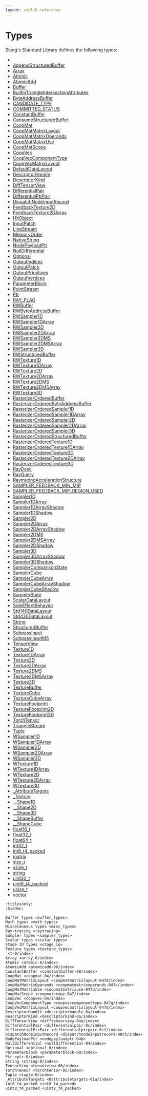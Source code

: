 ```yaml
---
layout: stdlib-reference
---
```

# Types

Slang's Standard Library defines the following types:

- [](../../types/t-0/index.html)
- [AppendStructuredBuffer](../../types/appendstructuredbuffer-06g/index.html)
- [Array](../../types/array-0/index.html)
- [Atomic](../../types/atomic-0/index.html)
- [AtomicAdd](../../types/atomicadd-06/index.html)
- [Buffer](../../types/buffer-0.html)
- [BuiltInTriangleIntersectionAttributes](../../types/builtintriangleintersectionattributes-057fr/index.html)
- [ByteAddressBuffer](../../types/byteaddressbuffer-04b/index.html)
- [CANDIDATE\_TYPE](../../types/candidate_type-012345678abcd.html)
- [COMMITTED\_STATUS](../../types/committed_status-012345678abcdef.html)
- [ConstantBuffer](../../types/constantbuffer-08/index.html)
- [ConsumeStructuredBuffer](../../types/consumestructuredbuffer-07h/index.html)
- [CoopMat](../../types/coopmat-04/index.html)
- [CoopMatMatrixLayout](../../types/coopmatmatrixlayout-047d/index.html)
- [CoopMatMatrixOperands](../../types/coopmatmatrixoperands-047d/index.html)
- [CoopMatMatrixUse](../../types/coopmatmatrixuse-047d/index.html)
- [CoopMatScope](../../types/coopmatscope-047/index.html)
- [CoopVec](../../types/coopvec-04/index.html)
- [CoopVecComponentType](../../types/coopveccomponenttype-047g/index.html)
- [CoopVecMatrixLayout](../../types/coopvecmatrixlayout-047d/index.html)
- [DefaultDataLayout](../../types/defaultdatalayout-07b/index.html)
- [DescriptorHandle](../../types/descriptorhandle-0a/index.html)
- [DescriptorKind](../../types/descriptorkind-0a/index.html)
- [DiffTensorView](../../types/difftensorview-04a/index.html)
- [DifferentialPair](../../types/differentialpair-0c/index.html)
- [DifferentialPtrPair](../../types/differentialptrpair-0cf/index.html)
- [DispatchNodeInputRecord](../../types/dispatchnodeinputrecord-08ch/index.html)
- [FeedbackTexture2D](../../types/feedbacktexture2d-08g.html)
- [FeedbackTexture2DArray](../../types/feedbacktexture2darray-08gh.html)
- [HitObject](../../types/hitobject-03/index.html)
- [InputPatch](../../types/inputpatch-05/index.html)
- [LineStream](../../types/linestream-04/index.html)
- [MemoryOrder](../../types/memoryorder-06/index.html)
- [NativeString](../../types/nativestring-06/index.html)
- [NodePayloadPtr](../../types/nodepayloadptr-04b.html)
- [NullDifferential](../../types/nulldifferential-04/index.html)
- [Optional](../../types/optional-0/index.html)
- [OutputIndices](../../types/outputindices-06/index.html)
- [OutputPatch](../../types/outputpatch-06/index.html)
- [OutputPrimitives](../../types/outputprimitives-06/index.html)
- [OutputVertices](../../types/outputvertices-06/index.html)
- [ParameterBlock](../../types/parameterblock-09/index.html)
- [PointStream](../../types/pointstream-05/index.html)
- [Ptr](../../types/ptr-0/index.html)
- [RAY\_FLAG](../../types/ray_flag-0124567.html)
- [RWBuffer](../../types/rwbuffer-012.html)
- [RWByteAddressBuffer](../../types/rwbyteaddressbuffer-0126d/index.html)
- [RWSampler1D](../../types/rwsampler1d-012a.html)
- [RWSampler1DArray](../../types/rwsampler1darray-012ab.html)
- [RWSampler2D](../../types/rwsampler2d-012a.html)
- [RWSampler2DArray](../../types/rwsampler2darray-012ab.html)
- [RWSampler2DMS](../../types/rwsampler2dms-012abc.html)
- [RWSampler2DMSArray](../../types/rwsampler2dmsarray-012abcd.html)
- [RWSampler3D](../../types/rwsampler3d-012a.html)
- [RWStructuredBuffer](../../types/rwstructuredbuffer-012c/index.html)
- [RWTexture1D](../../types/rwtexture1d-012a.html)
- [RWTexture1DArray](../../types/rwtexture1darray-012ab.html)
- [RWTexture2D](../../types/rwtexture2d-012a.html)
- [RWTexture2DArray](../../types/rwtexture2darray-012ab.html)
- [RWTexture2DMS](../../types/rwtexture2dms-012abc.html)
- [RWTexture2DMSArray](../../types/rwtexture2dmsarray-012abcd.html)
- [RWTexture3D](../../types/rwtexture3d-012a.html)
- [RasterizerOrderedBuffer](../../types/rasterizerorderedbuffer-0ah.html)
- [RasterizerOrderedByteAddressBuffer](../../types/rasterizerorderedbyteaddressbuffer-0ahls/index.html)
- [RasterizerOrderedSampler1D](../../types/rasterizerorderedsampler1d-0ahp.html)
- [RasterizerOrderedSampler1DArray](../../types/rasterizerorderedsampler1darray-0ahpq.html)
- [RasterizerOrderedSampler2D](../../types/rasterizerorderedsampler2d-0ahp.html)
- [RasterizerOrderedSampler2DArray](../../types/rasterizerorderedsampler2darray-0ahpq.html)
- [RasterizerOrderedSampler3D](../../types/rasterizerorderedsampler3d-0ahp.html)
- [RasterizerOrderedStructuredBuffer](../../types/rasterizerorderedstructuredbuffer-0ahr/index.html)
- [RasterizerOrderedTexture1D](../../types/rasterizerorderedtexture1d-0ahp.html)
- [RasterizerOrderedTexture1DArray](../../types/rasterizerorderedtexture1darray-0ahpq.html)
- [RasterizerOrderedTexture2D](../../types/rasterizerorderedtexture2d-0ahp.html)
- [RasterizerOrderedTexture2DArray](../../types/rasterizerorderedtexture2darray-0ahpq.html)
- [RasterizerOrderedTexture3D](../../types/rasterizerorderedtexture3d-0ahp.html)
- [RayDesc](../../types/raydesc-03/index.html)
- [RayQuery](../../types/rayquery-03/index.html)
- [RaytracingAccelerationStructure](../../types/raytracingaccelerationstructure-0am/index.html)
- [SAMPLER\_FEEDBACK\_MIN\_MIP](../../types/sampler_feedback_min_mip-012345689abcdefhijlmn/index.html)
- [SAMPLER\_FEEDBACK\_MIP\_REGION\_USED](../../types/sampler_feedback_mip_region_used-012345689abcdefhijlmnopqstuv/index.html)
- [Sampler1D](../../types/sampler1d-08.html)
- [Sampler1DArray](../../types/sampler1darray-089.html)
- [Sampler1DArrayShadow](../../types/sampler1darrayshadow-089e.html)
- [Sampler1DShadow](../../types/sampler1dshadow-089.html)
- [Sampler2D](../../types/sampler2d-08.html)
- [Sampler2DArray](../../types/sampler2darray-089.html)
- [Sampler2DArrayShadow](../../types/sampler2darrayshadow-089e.html)
- [Sampler2DMS](../../types/sampler2dms-089a.html)
- [Sampler2DMSArray](../../types/sampler2dmsarray-089ab.html)
- [Sampler2DShadow](../../types/sampler2dshadow-089.html)
- [Sampler3D](../../types/sampler3d-08.html)
- [Sampler3DArrayShadow](../../types/sampler3darrayshadow-089e.html)
- [Sampler3DShadow](../../types/sampler3dshadow-089.html)
- [SamplerComparisonState](../../types/samplercomparisonstate-07h/index.html)
- [SamplerCube](../../types/samplercube-07.html)
- [SamplerCubeArray](../../types/samplercubearray-07b.html)
- [SamplerCubeArrayShadow](../../types/samplercubearrayshadow-07bg.html)
- [SamplerCubeShadow](../../types/samplercubeshadow-07b.html)
- [SamplerState](../../types/samplerstate-07/index.html)
- [ScalarDataLayout](../../types/scalardatalayout-06a/index.html)
- [SideEffectBehavior](../../types/sideeffectbehavior-04a/index.html)
- [Std140DataLayout](../../types/std140datalayout-06a/index.html)
- [Std430DataLayout](../../types/std430datalayout-06a/index.html)
- [String](../../types/string-0/index.html)
- [StructuredBuffer](../../types/structuredbuffer-0a/index.html)
- [SubpassInput](../../types/subpassinput-07.html)
- [SubpassInputMS](../../types/subpassinputms-07cd.html)
- [TensorView](../../types/tensorview-06/index.html)
- [Texture1D](../../types/texture1d-08.html)
- [Texture1DArray](../../types/texture1darray-089.html)
- [Texture2D](../../types/texture2d-08.html)
- [Texture2DArray](../../types/texture2darray-089.html)
- [Texture2DMS](../../types/texture2dms-089a.html)
- [Texture2DMSArray](../../types/texture2dmsarray-089ab.html)
- [Texture3D](../../types/texture3d-08.html)
- [TextureBuffer](../../types/texturebuffer-07/index.html)
- [TextureCube](../../types/texturecube-07.html)
- [TextureCubeArray](../../types/texturecubearray-07b.html)
- [TextureFootprint](../../types/texturefootprint-07/index.html)
- [TextureFootprint2D](../../types/texturefootprint2d-07h.html)
- [TextureFootprint3D](../../types/texturefootprint3d-07h.html)
- [TorchTensor](../../types/torchtensor-05/index.html)
- [TriangleStream](../../types/trianglestream-08/index.html)
- [Tuple](../../types/tuple-0/index.html)
- [WSampler1D](../../types/wsampler1d-019.html)
- [WSampler1DArray](../../types/wsampler1darray-019a.html)
- [WSampler2D](../../types/wsampler2d-019.html)
- [WSampler2DArray](../../types/wsampler2darray-019a.html)
- [WSampler3D](../../types/wsampler3d-019.html)
- [WTexture1D](../../types/wtexture1d-019.html)
- [WTexture1DArray](../../types/wtexture1darray-019a.html)
- [WTexture2D](../../types/wtexture2d-019.html)
- [WTexture2DArray](../../types/wtexture2darray-019a.html)
- [WTexture3D](../../types/wtexture3d-019.html)
- [\_AttributeTargets](../../types/0attributetargets-01a/index.html)
- [\_Texture](../../types/0texture-01/index.html)
- [\_\_Shape1D](../../types/0_shape1d-028/index.html)
- [\_\_Shape2D](../../types/0_shape2d-028/index.html)
- [\_\_Shape3D](../../types/0_shape3d-028/index.html)
- [\_\_ShapeBuffer](../../types/0_shapebuffer-027/index.html)
- [\_\_ShapeCube](../../types/0_shapecube-027/index.html)
- [float16\_t](../../types/float16_t.html)
- [float32\_t](../../types/float32_t.html)
- [float64\_t](../../types/float64_t.html)
- [int32\_t](../../types/int32_t.html)
- [int8\_t4\_packed](../../types/int8_t4_packed.html)
- [matrix](../../types/matrix/index.html)
- [size\_t](../../types/size_t.html)
- [ssize\_t](../../types/ssize_t.html)
- [string](../../types/string.html)
- [uint32\_t](../../types/uint32_t.html)
- [uint8\_t4\_packed](../../types/uint8_t4_packed.html)
- [usize\_t](../../types/usize_t.html)
- [vector](../../types/vector/index.html)

```{toctree}
:titlesonly:
:hidden:

Buffer types <buffer_types>
Math types <math_types>
Miscelaneous types <misc_types>
Ray-tracing <raytracing>
Sampler types <sampler_types>
Scalar types <scalar_types>
Stage IO types <stage_io>
Texture types <texture_types>
 <t-0/index>
Array <array-0/index>
Atomic <atomic-0/index>
AtomicAdd <atomicadd-06/index>
ConstantBuffer <constantbuffer-08/index>
CoopMat <coopmat-04/index>
CoopMatMatrixLayout <coopmatmatrixlayout-047d/index>
CoopMatMatrixOperands <coopmatmatrixoperands-047d/index>
CoopMatMatrixUse <coopmatmatrixuse-047d/index>
CoopMatScope <coopmatscope-047/index>
CoopVec <coopvec-04/index>
CoopVecComponentType <coopveccomponenttype-047g/index>
CoopVecMatrixLayout <coopvecmatrixlayout-047d/index>
DescriptorHandle <descriptorhandle-0a/index>
DescriptorKind <descriptorkind-0a/index>
DiffTensorView <difftensorview-04a/index>
DifferentialPair <differentialpair-0c/index>
DifferentialPtrPair <differentialptrpair-0cf/index>
DispatchNodeInputRecord <dispatchnodeinputrecord-08ch/index>
NodePayloadPtr <nodepayloadptr-04b>
NullDifferential <nulldifferential-04/index>
Optional <optional-0/index>
ParameterBlock <parameterblock-09/index>
Ptr <ptr-0/index>
String <string-0/index>
TensorView <tensorview-06/index>
TorchTensor <torchtensor-05/index>
Tuple <tuple-0/index>
_AttributeTargets <0attributetargets-01a/index>
int8_t4_packed <int8_t4_packed>
uint8_t4_packed <uint8_t4_packed>
```

